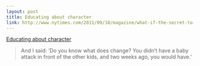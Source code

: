 ```yaml
--- 
layout: post
title: Educating about character
link: http://www.nytimes.com/2011/09/18/magazine/what-if-the-secret-to-success-is-failure.html
---
```

<a href=
"http://www.nytimes.com/2011/09/18/magazine/what-if-the-secret-to-success-is-failure.html">
Educating about character</a><br>

<blockquote>
  <p>And I said: ‘Do you know what does change? You didn’t have a
  baby attack in front of the other kids, and two weeks ago, you
  would have.’</p>
</blockquote>
